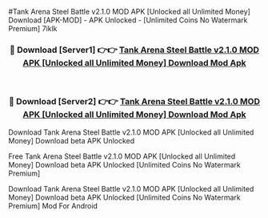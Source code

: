 #Tank Arena Steel Battle v2.1.0 MOD APK [Unlocked all Unlimited Money] Download [APK-MOD] - APK Unlocked - [Unlimited Coins No Watermark Premium] 7iklk



<div align="center">

<h3>🔴 Download [Server1] 👉👉 <a href="https://momento.my/?title=Tank_Arena_Steel_Battle_v2.1.0_MOD_APK_[Unlocked_all_Unlimited_Money]_Download">Tank Arena Steel Battle v2.1.0 MOD APK [Unlocked all Unlimited Money] Download Mod Apk</a></h3><br>

<h3>🔴 Download [Server2] 👉👉 <a href="https://momento.my/?title=Tank_Arena_Steel_Battle_v2.1.0_MOD_APK_[Unlocked_all_Unlimited_Money]_Download">Tank Arena Steel Battle v2.1.0 MOD APK [Unlocked all Unlimited Money] Download Mod Apk</a></h3>
</div>



Download Tank Arena Steel Battle v2.1.0 MOD APK [Unlocked all Unlimited Money] Download beta APK Unlocked

Free Tank Arena Steel Battle v2.1.0 MOD APK [Unlocked all Unlimited Money] Download beta APK Unlocked [Unlimited Coins No Watermark Premium]

Download Tank Arena Steel Battle v2.1.0 MOD APK [Unlocked all Unlimited Money] Download beta APK Unlocked [Unlimited Coins No Watermark Premium] Mod For Android
